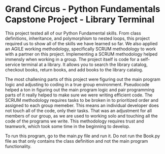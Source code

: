 # Grand Circus - Python Fundamentals Capstone Project - Library Terminal

This project tested all of our Python Fundamental skills. From class definitions, inheritance, and polymorphism to nested loops, this project required us to show all of the skills we have learned so far. We also applied an AGILE working methodology, specifically SCRUM methodology to work with a partner on this project. Implementing a SCRUM methodology helped immensly when working in a group. The project itself is code for a self-service terminal at a library. It allows you to search the library catalog, checkout books, return books, and add books to the library catalog.

The most challening parts of this project were figuring out the main program logic and adjusting to coding in a true group environment. Pseudocode helped a ton in figuring out the main program logic and pair programming parts of it really helped to make sure we were writing efficient code. The SCRUM methodology requires tasks to be broken in to prioritized order and assigned to each group memeber. This means an individual developer does not touch all of the code, only their tasks. That was an adjustment for all members of our group, as we are used to working solo and touching all the code of the programs we write. This methodology requires trust and teamwork, which took some time in the beginning to develop.

To run this program, go to the main.py file and run it. Do not run the Book.py file as that only contains the class definition and not the main program functionality.
